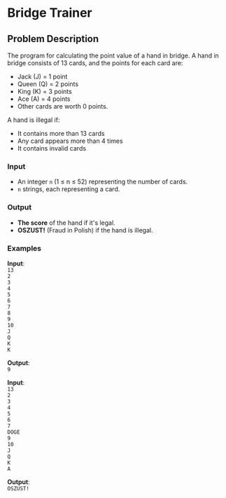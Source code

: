 # Bridge Trainer

## Problem Description

The program for calculating the point value of a hand in bridge. A hand in bridge consists of 13 cards, and the points for each card are:

- Jack (J) = 1 point
- Queen (Q) = 2 points
- King (K) = 3 points
- Ace (A) = 4 points
- Other cards are worth 0 points.

A hand is illegal if:

- It contains more than 13 cards
- Any card appears more than 4 times
- It contains invalid cards

### Input

- An integer `n` (1 ≤ n ≤ 52) representing the number of cards.
- `n` strings, each representing a card.

### Output

- **The score** of the hand if it's legal.
- **OSZUST!** (Fraud in Polish) if the hand is illegal.

### Examples

**Input**:  
`13`  
`2`  
`3`  
`4`  
`5`  
`6`  
`7`  
`8`  
`9`  
`10`  
`J`  
`Q`  
`K`  
`K`

**Output**:  
`9`

**Input**:  
`13`  
`2`  
`3`  
`4`  
`5`  
`6`  
`7`  
`DOGE`  
`9`  
`10`  
`J`  
`Q`  
`K`  
`A`

**Output**:  
`OSZUST!`
